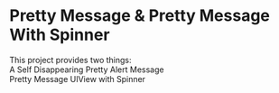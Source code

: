 Pretty Message & Pretty Message With Spinner
=============================================

This project provides two things:  
  A Self Disappearing Pretty Alert Message  
  Pretty Message UIView with Spinner